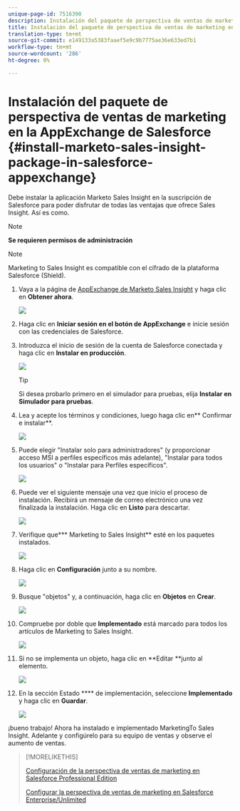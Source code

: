 ```yaml
---
unique-page-id: 7516390
description: Instalación del paquete de perspectiva de ventas de marketing en la AppExchange de Salesforce - Documentos de marketing - Documentación del producto
title: Instalación del paquete de perspectiva de ventas de marketing en la AppExchange de Salesforce
translation-type: tm+mt
source-git-commit: e149133a5383faaef5e9c9b7775ae36e633ed7b1
workflow-type: tm+mt
source-wordcount: '286'
ht-degree: 0%

---
```



# Instalación del paquete de perspectiva de ventas de marketing en la AppExchange de Salesforce {#install-marketo-sales-insight-package-in-salesforce-appexchange}

Debe instalar la aplicación Marketo Sales Insight en la suscripción de Salesforce para poder disfrutar de todas las ventajas que ofrece Sales Insight. Así es como.

>[!NOTE]
>
>**Se requieren permisos de administración**

>[!NOTE]
>
>Marketing to Sales Insight es compatible con el cifrado de la plataforma Salesforce (Shield).

1. Vaya a la página de [AppExchange de Marketo Sales Insight](http://appexchange.salesforce.com/listingDetail?listingId=a0N30000001SVZmEAO) y haga clic en **Obtener ahora**.

   ![](assets/one.png)

1. Haga clic en **Iniciar sesión en el botón de AppExchange** e inicie sesión con las credenciales de Salesforce.
1. Introduzca el inicio de sesión de la cuenta de Salesforce conectada y haga clic en **Instalar en producción**.

   ![](assets/three.png)

   >[!TIP]
   >
   >Si desea probarlo primero en el simulador para pruebas, elija **Instalar en Simulador para pruebas**.

1. Lea y acepte los términos y condiciones, luego haga clic en** Confirmar e instalar**.

   ![](assets/four.png)

1. Puede elegir &quot;Instalar solo para administradores&quot; (y proporcionar acceso MSI a perfiles específicos más adelante), &quot;Instalar para todos los usuarios&quot; o &quot;Instalar para Perfiles específicos&quot;.

   ![](assets/five.png)

1. Puede ver el siguiente mensaje una vez que inicio el proceso de instalación. Recibirá un mensaje de correo electrónico una vez finalizada la instalación. Haga clic en **Listo** para descartar.

   ![](assets/six.png)

1. Verifique que*** Marketing to Sales Insight** esté en los paquetes instalados.

   ![](assets/seven.png)

1. Haga clic en **Configuración** junto a su nombre.

   ![](assets/image2015-5-22-14-3a40-3a39.png)

1. Busque &quot;objetos&quot; y, a continuación, haga clic en **Objetos** en **Crear**.

   ![](assets/image2015-5-22-14-3a42-3a7.png)

1. Compruebe por doble que **Implementado** está marcado para todos los artículos de Marketing to Sales Insight.

   ![](assets/image2015-5-27-16-3a15-3a58.png)

1. Si no se implementa un objeto, haga clic en **Editar **junto al elemento.

   ![](assets/image2014-9-24-17-3a23-3a45.png)

1. En la sección Estado **** de implementación, seleccione **Implementado** y haga clic en **Guardar**.

   ![](assets/image2014-9-24-17-3a24-3a0.png)

¡bueno trabajo! Ahora ha instalado e implementado MarketingTo Sales Insight. Adelante y configúrelo para su equipo de ventas y observe el aumento de ventas.

>[!MORELIKETHIS]
>
>[Configuración de la perspectiva de ventas de marketing en Salesforce Professional Edition](../../../../product-docs/marketo-sales-insight/msi-for-salesforce/configuration/configure-marketo-sales-insight-in-salesforce-professional-edition.md)
>
>[Configurar la perspectiva de ventas de marketing en Salesforce Enterprise/Unlimited](../../../../product-docs/marketo-sales-insight/msi-for-salesforce/configuration/configure-marketo-sales-insight-in-salesforce-enterprise-unlimited.md)

